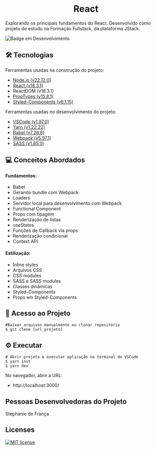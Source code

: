 <h1 align="center">React</h1>

Explorando os principais fundamentos do React. Desenvolvido como projeto de estudo na Formação Fullstack, da plataforma JStack.

![Badge em Desenvolvimento](http://img.shields.io/static/v1?label=STATUS&message=CONCLUÍDO&color=GREEN&style=for-the-badge)

## :hammer_and_wrench: Tecnologias
Ferramentas usadas na construção do projeto:
- [Node.js (v22.12.0)](<https://nodejs.org/en/>)
- [React (v18.3.1)](https://18.react.dev/)
- ReactDOM (v18.3.1)
- [PropTypes (v15.8.1)](https://www.npmjs.com/package/prop-types)
- [Styled-Components (v6.1.15)](https://styled-components.com/)

Ferramentas usadas no desenvolvimento do projeto:
- [VSCode (v1.97.0)](https://code.visualstudio.com/)
- [Yarn (v1.22.22)](https://classic.yarnpkg.com/lang/en/)
- [Babel (v7.26.8)](https://babeljs.io/)
- [Webpack (v5.97.1)](https://webpack.js.org/)
- [SASS (v1.85.0)](https://sass-lang.com/)

## :computer: Conceitos Abordados

#### Fundamentos:

- Babel
- Gerando bundle com Webpack
- Loaders
- Servidor local para desenvolvimento com Webpack
- Functional Component
- Props com tipagem
- Renderização de listas
- useStates
- Funções de Callback via props
- Renderização condicional
- Context API

#### Estilização:

- Inline styles
- Arquivos CSS
- CSS modules
- SASS e SASS modules
- Classes dinâmicas
- Styled-Components
- Props em Styled-Components

## :open_file_folder: Acesso ao Projeto
```
#Baixar arquivos manualmente ou clonar repositório
$ git clone [url_projeto]
```

## :gear: Executar
```
# Abrir projeto e executar aplicação no terminal do VSCode
$ yarn init
$ yarn dev
```
No navegador, abrir a URL:
- http://localhost:3000/

## Pessoas Desenvolvedoras do Projeto

Stephanie de França

## Licenses
[![MIT license](https://img.shields.io/badge/License-MIT-blue.svg)](https://lbesson.mit-license.org/)
